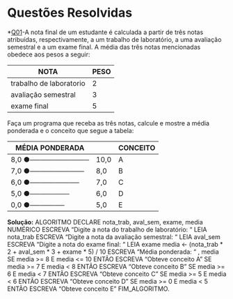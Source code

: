 # **Questões Resolvidas**

 *[Q01](Q01)-A nota final de um estudante é calculada a partir de três notas atribuídas, respectivamente, a um trabalho de laboratório, a uma avaliação semestral e a um exame final. A média das três notas mencionadas obedece aos pesos a seguir:

|        NOTA            |   PESO  |
|------------------------|---------|
|trabalho de laboratorio |    2    |
|avaliação semestral     |    3    |
|exame final             |    5    |

Faça um programa que receba as três notas, calcule e mostre a média ponderada e o conceito que segue
a tabela:

|  MÉDIA PONDERADA  |           | CONCEITO |
|-------------------|-----------|----------|
|8,0  ●──────────── |   10,0    |     A    |
|7,0  ●───────────  |   8,0     |     B    |
|6,0  ●──────────   |   7,0     |     C    |
|5,0  ●────────     |   6,0     |     D    |
|0,0  ●───────      |   5,0     |     E    |

**Solução:**
ALGORITMO
DECLARE nota_trab, aval_sem, exame, media NUMÉRICO
ESCREVA “Digite a nota do trabalho de laboratório: “
LEIA nota_trab
ESCREVA “Digite a nota da avaliação semestral: “
LEIA aval_sem
ESCREVA “Digite a nota do exame final: “
LEIA exame
media ← (nota_trab * 2 + aval_sem * 3 + exame * 5) / 10
ESCREVA “Média ponderada: “ , media
SE media >= 8 E media <= 10
ENTÃO ESCREVA “Obteve conceito A”
SE media >= 7 E media < 8
ENTÃO ESCREVA “Obteve conceito B”
SE media >= 6 E media < 7
ENTÃO ESCREVA “Obteve conceito C”
SE media >= 5 E media < 6
ENTÃO ESCREVA “Obteve conceito D”
SE media >= 0 E media < 5
ENTÃO ESCREVA “Obteve conceito E”
FIM_ALGORITMO.
